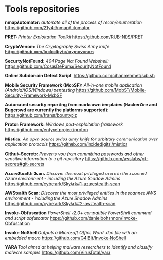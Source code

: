 # Tools repositories

**nmapAutomator:** *automate all of the process of recon/enumeration* https://github.com/21y4d/nmapAutomator

**PRET:** *Printer Exploitation Toolkit* https://github.com/RUB-NDS/PRET

**CryptoVenom:** *The Cryptography Swiss Army knife* https://github.com/lockedbyte/cryptovenom

**SecurityNotFound:** *404 Page Not Found Webshell:* https://github.com/CosasDePuma/SecurityNotFound

**Online Subdomain Detect Script:** https://github.com/cihanmehmet/sub.sh

**Mobile Security Framework (MobSF):** *All-in-one mobile application (Android/iOS/Windows) pentesting* https://github.com/MobSF/Mobile-Security-Framework-MobSF

**Automated security reporting from markdown templates (HackerOne and Bugcrowd are currently the platforms supported):** https://github.com/fransr/bountyplz

**Proton Framework:** *Windows post-exploitation framework* https://github.com/entynetproject/proton

**Mistica:** *An open source swiss army knife for arbitrary communication over application protocols* https://github.com/incidedigital/mistica

**Github-Secrets:** *Prevents you from committing passwords and other sensitive information to a git repository* https://github.com/awslabs/git-secrets#git-secrets

**AzureStealth Scan:** *Discover the most privileged users in the scanned Azure environment - including the Azure Shadow Admins* https://github.com/cyberark/SkyArk#1-azurestealth-scan

**AWStealth Scan:** *Discover the most privileged entities in the scanned AWS environment - including the Azure Shadow Admins* https://github.com/cyberark/SkyArk#2-awstealth-scan

**Invoke-Obfuscation** *PowerShell v2.0+ compatible PowerShell command and script obfuscator* https://github.com/danielbohannon/Invoke-Obfuscation

**Invoke-NoShell** *Outputs a Microsoft Office Word .doc file with an embedded macro* https://github.com/G4lB1t/Invoke-NoShell

**YARA** *Tool aimed at helping malware researchers to identify and classify malware samples* https://github.com/VirusTotal/yara
